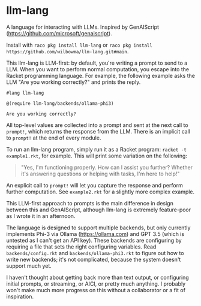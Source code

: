 llm-lang
========
A language for interacting with LLMs. Inspired by GenAIScript (https://github.com/microsoft/genaiscript).

Install with `raco pkg install llm-lang` or `raco pkg install https://github.com/wilbowma/llm-lang.git#main`.

This llm-lang is LLM-first: by default, you're writing a prompt to send to a LLM.
When you want to perform normal computation, you escape into the Racket programming language.
For example, the following example asks the LLM "Are you working correctly?" and prints the reply.

```
#lang llm-lang

@(require llm-lang/backends/ollama-phi3)

Are you working correctly?
```

All top-level values are collected into a prompt and sent at the next call to `prompt!`, which returns the response from the LLM.
There is an implicit call to `prompt!` at the end of every module.

To run an llm-lang program, simply run it as a Racket program: `racket -t example1.rkt`, for example.
This will print some variation on the following:
> "Yes, I'm functioning properly. How can I assist you further? Whether it's answering questions or helping with tasks, I'm here to help!"

An explicit call to `prompt!` will let you capture the response and perform further computation.
See `example2.rkt` for a slightly more complex example.

This LLM-first approach to prompts is the main difference in design between this and GenAIScript, although llm-lang is extremely feature-poor as I wrote it in an afternoon.

The language is designed to support multiple backends, but only currently implements Phi-3 via Ollama (https://ollama.com) and GPT 3.5 (which is untested as I can't get an API key).
These backends are configuring by requiring a file that sets the right configuring variables.
Read `backends/config.rkt` and `backends/ollama-phi3.rkt` to figure out how to write new backends; it's not complicated, because the system doesn't support much yet.

I haven't thought about getting back more than text output, or configuring initial prompts, or streaming, or AICI, or pretty much anything.
I probably won't make much more progress on this without a collaborator or a fit of inspiration.
